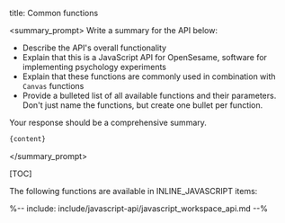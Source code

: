 title: Common functions

<summary_prompt>
Write a summary for the API below:

- Describe the API's overall functionality
- Explain that this is a JavaScript API for OpenSesame, software for implementing psychology experiments
- Explain that these functions are commonly used in combination with `Canvas` functions
- Provide a bulleted list of all available functions and their parameters. Don't just name the functions, but create one bullet per function.

Your response should be a comprehensive summary.

```markdown
{content}
```
</summary_prompt>

[TOC]


The following functions are available in INLINE_JAVASCRIPT items:

<div class="cogsci-jsdoc" markdown="1">

%-- include: include/javascript-api/javascript_workspace_api.md --%

</div>
